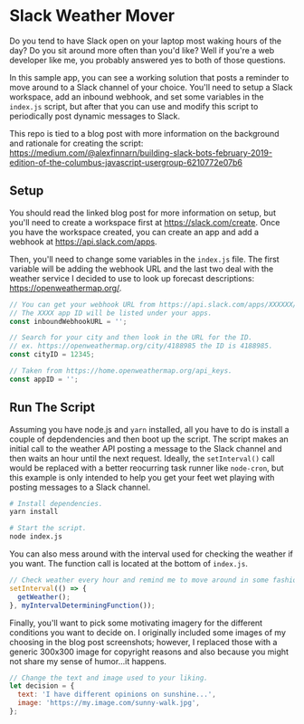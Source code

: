 # Slack Weather Mover

Do you tend to have Slack open on your laptop most waking hours of the day? Do you sit around more often than you'd like? Well if you're a web developer like me, you probably answered yes to both of those questions. 

In this sample app, you can see a working solution that posts a reminder to move around to a Slack channel of your choice. You'll need to setup a Slack workspace, add an inbound webhook, and set some variables in the `index.js` script, but after that you can use and modify this script to periodically post dynamic messages to Slack.

This repo is tied to a blog post with more information on the background and rationale for creating the script: https://medium.com/@alexfinnarn/building-slack-bots-february-2019-edition-of-the-columbus-javascript-usergroup-6210772e07b6

## Setup

You should read the linked blog post for more information on setup, but you'll need to create a workspace first at https://slack.com/create. Once you have the workspace created, you can create an app and add a webhook at https://api.slack.com/apps.

Then, you'll need to change some variables in the `index.js` file. The first variable will be adding the webhook URL and the last two deal with the weather service I decided to use to look up forecast descriptions: https://openweathermap.org/.

```js
// You can get your webhook URL from https://api.slack.com/apps/XXXXXX/incoming-webhooks
// The XXXX app ID will be listed under your apps.
const inboundWebhookURL = '';

// Search for your city and then look in the URL for the ID.
// ex. https://openweathermap.org/city/4188985 the ID is 4188985.
const cityID = 12345;

// Taken from https://home.openweathermap.org/api_keys.
const appID = '';

```

## Run The Script

Assuming you have node.js and `yarn` installed, all you have to do is install a couple of depdendencies and then boot up the script. The script makes an initial call to the weather API posting a message to the Slack channel and then waits an hour until the next request. Ideally, the `setInterval()` call would be replaced with a better reocurring task runner like `node-cron`, but this example is only intended to help you get your feet wet playing with posting messages to a Slack channel.

```bash
# Install dependencies.
yarn install

# Start the script.
node index.js
```

You can also mess around with the interval used for checking the weather if you want. The function call is located at the bottom of `index.js`.

```js
// Check weather every hour and remind me to move around in some fashion.
setInterval(() => {
  getWeather();
}, myIntervalDeterminingFunction());
```

Finally, you'll want to pick some motivating imagery for the different conditions you want to decide on. I originally included some images of my choosing in the blog post screenshots; however, I replaced those with a generic 300x300 image for copyright reasons and also because you might not share my sense of humor...it happens.

```js
// Change the text and image used to your liking.
let decision = {
  text: 'I have different opinions on sunshine...',
  image: 'https://my.image.com/sunny-walk.jpg',
};
```
